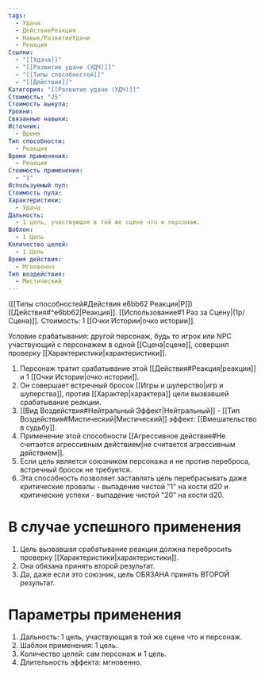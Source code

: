 ```yaml
---
tags:
  - Удача
  - ДействиеРеакция
  - Навык/РазвитиеУдачи
  - Реакция
Ссылки:
  - "[[Удача]]"
  - "[[Развитие удачи (УДЧ)]]"
  - "[[Типы способностей]]"
  - "[[Действия]]"
Категория: "[[Развитие удачи (УДЧ)]]"
Стоимость: "25"
Стоимость выкупа: 
Уровни: 
Связанные навыки: 
Источник:
  - Время
Тип способности:
  - Реакция
Время применения:
  - Реакция
Стоимость применения:
  - "1"
Используемый пул: 
Стоимость пула: 
Характеристики:
  - Удача
Дальность:
  - 1 цель, участвующая в той же сцене что и персонаж. 
Шаблон:
  - 1 Цель
Количество целей:
  - 1 Цель
Время действия:
  - Мгновенно
Тип воздействия:
  - Мистический
---
```

([[Типы способностей#Действия e6bb62 Реакция|Р]]) [[Действия#^e6bb62|Реакция]]. [[Использование#1 Раз за Сцену|(1р/Сцена)]]. Стоимость: 1 [[Очки Истории|очко истории]].

Условие срабатывания: другой персонаж, будь то игрок или NPC участвующий с персонажем в одной [[Сцена|сцене]], совершил проверку [[Характеристики|характеристики]].

1. Персонаж тратит срабатывание этой [[Действия#Реакция|реакции]] и 1 [[Очки Истории|очко истории]]. 
2. Он совершает встречный бросок [[Игры и шулерство|игр и шулерства]], против [[Характер|характера]] цели вызвавшей срабатывание реакции.
3. [[Вид Воздействия#Нейтральный Эффект|Нейтральный]] - [[Тип Воздействия#Мистический|Мистический]] эффект: [[Вмешательство в  судьбу]]. 
4. Применение этой способности [[Агрессивное действие#Не считается агрессивным действием|не считается агрессивным действием]].
5. Если цель является союзником персонажа и не против переброса, встречный бросок не требуется. 
6. Эта способность позволяет заставлять цель перебрасывать даже критические провалы - выпадение чистой "1" на кости d20 и критические успехи - выпадение чистой "20" на кости d20. 
# В случае успешного применения

1. Цель вызвавшая срабатывание реакции должна перебросить проверку [[Характеристики|характеристики]].
2. Она обязана принять второй результат. 
3. Да, даже если это союзник, цель ОБЯЗАНА принять ВТОРОЙ результат. 
# Параметры применения

1. Дальность: 1 цель, участвующая в той же сцене что и персонаж.
2. Шаблон применения: 1 цель.
3. Количество целей: сам персонаж и 1 цель.
4. Длительность эффекта: мгновенно.